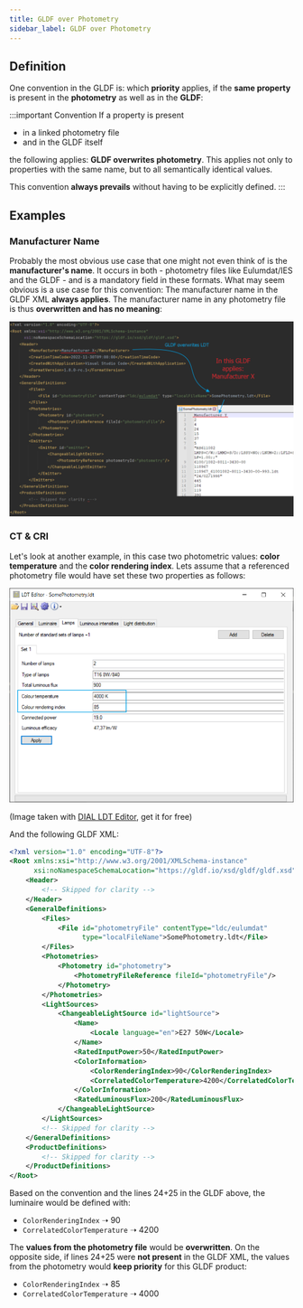```yaml
---
title: GLDF over Photometry
sidebar_label: GLDF over Photometry
---
```

<!-- markdownlint-disable MD033 (no html im markdown) -->

## Definition

One convention in the GLDF is: which **priority** applies, if the **same property** is present in the **photometry** as well as in the **GLDF**:

:::important Convention
If a property is present

- in a linked photometry file
- and in the GLDF itself

the following applies: **GLDF overwrites photometry**. This applies not only to properties with the same name, but to all semantically identical values.

This convention **always prevails** without having to be explicitly defined.
:::

## Examples

### Manufacturer Name

Probably the most obvious use case that one might not even think of is the **manufacturer's name**. It occurs in both - photometry files like Eulumdat/IES and the GLDF - and is a mandatory field in these formats. What may seem obvious is a use case for this convention: The manufacturer name in the GLDF XML **always applies**. The manufacturer name in any photometry file is thus **overwritten and has no meaning**:

<img src="/img//docs/conventions/gldf-overwrites-manufacturer.webp" alt="GLDF Container" width="950" />

### CT & CRI

Let's look at another example, in this case two photometric values: **color temperature** and the **color rendering index**. Lets assume that a referenced photometry file would have set these two properties as follows:

<img src="/img//docs/conventions/gldf-overwrites-ldt-editor.webp" alt="GLDF Container" width="590" />

(Image taken with [DIAL LDT Editor](https://www.dialux.com/en-GB/ldt-editor), get it for free)

And the following GLDF XML:

```xml showLineNumbers {9-10,24-25}
<?xml version="1.0" encoding="UTF-8"?>
<Root xmlns:xsi="http://www.w3.org/2001/XMLSchema-instance"
      xsi:noNamespaceSchemaLocation="https://gldf.io/xsd/gldf/gldf.xsd">
    <Header>
        <!-- Skipped for clarity -->
    </Header>
    <GeneralDefinitions>
        <Files>
            <File id="photometryFile" contentType="ldc/eulumdat" 
                  type="localFileName">SomePhotometry.ldt</File>
        </Files>
        <Photometries>
            <Photometry id="photometry">
                <PhotometryFileReference fileId="photometryFile"/>
            </Photometry>
        </Photometries>
        <LightSources>
            <ChangeableLightSource id="lightSource">
                <Name>
                    <Locale language="en">E27 50W</Locale>
                </Name>
                <RatedInputPower>50</RatedInputPower>
                <ColorInformation>
                    <ColorRenderingIndex>90</ColorRenderingIndex>
                    <CorrelatedColorTemperature>4200</CorrelatedColorTemperature>
                </ColorInformation>
                <RatedLuminousFlux>200</RatedLuminousFlux>
            </ChangeableLightSource>
        </LightSources>
        <!-- Skipped for clarity -->
    </GeneralDefinitions>
    <ProductDefinitions>
        <!-- Skipped for clarity -->
    </ProductDefinitions>
</Root>
```

Based on the convention and the lines 24+25 in the GLDF above, the luminaire would be defined with:

- `ColorRenderingIndex` ➝ 90
- `CorrelatedColorTemperature` ➝ 4200

The **values from the photometry file** would be **overwritten**. On the opposite side, if lines 24+25 were **not present** in the GLDF XML, the values from the photometry would **keep priority** for this GLDF product:

- `ColorRenderingIndex` ➝ 85
- `CorrelatedColorTemperature` ➝ 4000
